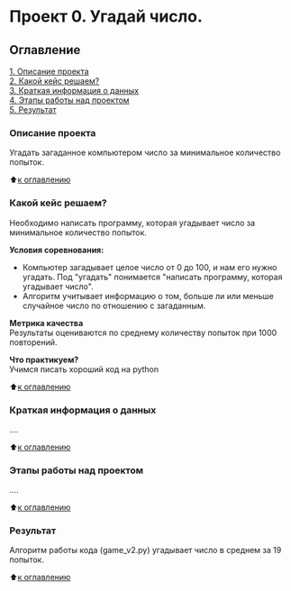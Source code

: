 # Проект 0. Угадай число.

## Оглавление
[1. Описание проекта](https://github.com/AndreyKhamid/DS_HW/tree/main/project_0#Описание-проекта)  
[2. Какой кейс решаем?](https://github.com/AndreyKhamid/DS_HW/tree/main/project_0#Какой-кейс-решаем?)  
[3. Краткая информация о данных](https://github.com/AndreyKhamid/DS_HW/tree/main/project_0#Краткая-информация-о-данных)  
[4. Этапы работы над проектом](https://github.com/AndreyKhamid/DS_HW/tree/main/project_0#Этапы-работы-над-проектом)  
[5. Результат](https://github.com/AndreyKhamid/DS_HW/tree/main/project_0#Результат)

### Описание проекта
Угадать загаданное компьютером число за минимальное количество попыток.

:arrow_up:[к оглавлению](https://github.com/AndreyKhamid/DS_HW/tree/main/project_0#Оглавление)

### Какой кейс решаем?
Необходимо написать программу, которая угадывает число за минимальное количество попыток.

**Условия соревнования:**
- Компьютер загадывает целое число от 0 до 100, и нам его нужно угадать. Под "угадать" понимается "написать программу, которая угадывает число".
- Алгоритм учитывает информацию о том, больше ли или меньше случайное число по отношению с загаданным.

**Метрика качества**  
Результаты оцениваются по среднему количеству попыток при 1000 повторений.

**Что практикуем?**  
Учимся писать хороший код на python

:arrow_up:[к оглавлению](https://github.com/AndreyKhamid/DS_HW/tree/main/project_0#Оглавление)

### Краткая информация о данных
....

:arrow_up:[к оглавлению](https://github.com/AndreyKhamid/DS_HW/tree/main/project_0#Оглавление)

### Этапы работы над проектом
....

:arrow_up:[к оглавлению](https://github.com/AndreyKhamid/DS_HW/tree/main/project_0#Оглавление)

### Результат
Алгоритм работы кода (game_v2.py) угадывает число в среднем за 19 попыток.

:arrow_up:[к оглавлению](https://github.com/AndreyKhamid/DS_HW/tree/main/project_0#Оглавление)

